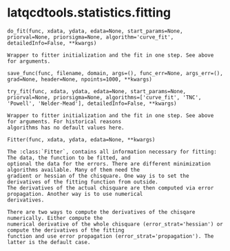latqcdtools.statistics.fitting
=============

`do_fit(func, xdata, ydata, edata=None, start_params=None, priorval=None, priorsigma=None, algorithm='curve_fit', detailedInfo=False, **kwargs)`
 
    Wrapper to fitter initialization and the fit in one step. See above for arguments. 
    
`save_func(func, filename, domain, args=(), func_err=None, args_err=(), grad=None, header=None, npoints=1000, **kwargs)`


`try_fit(func, xdata, ydata, edata=None, start_params=None, priorval=None, priorsigma=None, algorithms=['curve_fit', 'TNC', 'Powell', 'Nelder-Mead'], detailedInfo=False, **kwargs)`
 
    Wrapper to fitter initialization and the fit in one step. See above for arguments. For historical reasons
    algorithms has no default values here. 
    
`Fitter(func, xdata, ydata, edata=None, **kwargs)`
 
    The :class:`Fitter`, contains all information necessary for fitting: The data, the function to be fitted, and
    optional the data for the errors. There are different minimization algorithms available. Many of them need the
    gradient or hessian of the chisquare. One way is to set the derivatives of the fitting function from outside.
    The derivatives of the actual chisquare are then computed via error propagation. Another way is to use numerical
    derivatives.

    There are two ways to compute the derivatives of the chisqare numerically. Either compute the
    numerical derivative of the whole chisquare (error_strat='hessian') or compute the derivatives of the fitting
    function and use error propagation (error_strat='propagation'). The latter is the default case.
    
